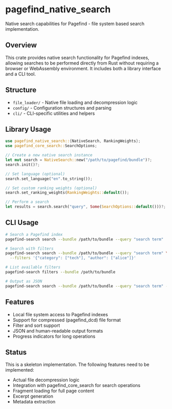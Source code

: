 # pagefind_native_search

Native search capabilities for Pagefind - file system based search implementation.

## Overview

This crate provides native search functionality for Pagefind indexes, allowing searches to be performed directly from Rust without requiring a browser or WebAssembly environment. It includes both a library interface and a CLI tool.

## Structure

- `file_loader/` - Native file loading and decompression logic
- `config/` - Configuration structures and parsing
- `cli/` - CLI-specific utilities and helpers

## Library Usage

```rust
use pagefind_native_search::{NativeSearch, RankingWeights};
use pagefind_core_search::SearchOptions;

// Create a new native search instance
let mut search = NativeSearch::new("/path/to/pagefind/bundle")?;
search.init()?;

// Set language (optional)
search.set_language("en".to_string());

// Set custom ranking weights (optional)
search.set_ranking_weights(RankingWeights::default());

// Perform a search
let results = search.search("query", Some(SearchOptions::default()))?;
```

## CLI Usage

```bash
# Search a Pagefind index
pagefind-search search --bundle /path/to/bundle --query "search term"

# Search with filters
pagefind-search search --bundle /path/to/bundle --query "search term" \
  --filters '{"category": ["tech"], "author": ["alice"]}'

# List available filters
pagefind-search filters --bundle /path/to/bundle

# Output as JSON
pagefind-search search --bundle /path/to/bundle --query "search term" --output json
```

## Features

- Local file system access to Pagefind indexes
- Support for compressed (pagefind_dcd) file format
- Filter and sort support
- JSON and human-readable output formats
- Progress indicators for long operations

## Status

This is a skeleton implementation. The following features need to be implemented:
- Actual file decompression logic
- Integration with pagefind_core_search for search operations
- Fragment loading for full page content
- Excerpt generation
- Metadata extraction